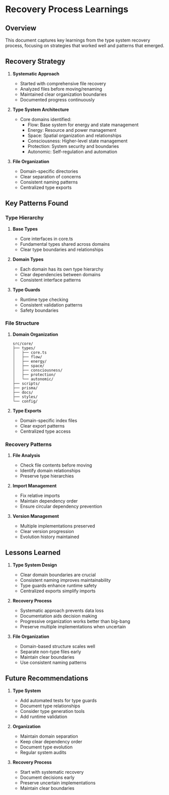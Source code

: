 # Recovery Process Learnings

## Overview
This document captures key learnings from the type system recovery process, focusing on strategies that worked well and patterns that emerged.

## Recovery Strategy
1. **Systematic Approach**
   - Started with comprehensive file recovery
   - Analyzed files before moving/renaming
   - Maintained clear organization boundaries
   - Documented progress continuously

2. **Type System Architecture**
   - Core domains identified:
     - Flow: Base system for energy and state management
     - Energy: Resource and power management
     - Space: Spatial organization and relationships
     - Consciousness: Higher-level state management
     - Protection: System security and boundaries
     - Autonomic: Self-regulation and automation

3. **File Organization**
   - Domain-specific directories
   - Clear separation of concerns
   - Consistent naming patterns
   - Centralized type exports

## Key Patterns Found

### Type Hierarchy
1. **Base Types**
   - Core interfaces in core.ts
   - Fundamental types shared across domains
   - Clear type boundaries and relationships

2. **Domain Types**
   - Each domain has its own type hierarchy
   - Clear dependencies between domains
   - Consistent interface patterns

3. **Type Guards**
   - Runtime type checking
   - Consistent validation patterns
   - Safety boundaries

### File Structure
1. **Domain Organization**
   ```
   src/core/
   ├── types/
   │   ├── core.ts
   │   ├── flow/
   │   ├── energy/
   │   ├── space/
   │   ├── consciousness/
   │   ├── protection/
   │   └── autonomic/
   ├── scripts/
   ├── prisma/
   ├── docs/
   ├── styles/
   └── config/
   ```

2. **Type Exports**
   - Domain-specific index files
   - Clear export patterns
   - Centralized type access

### Recovery Patterns
1. **File Analysis**
   - Check file contents before moving
   - Identify domain relationships
   - Preserve type hierarchies

2. **Import Management**
   - Fix relative imports
   - Maintain dependency order
   - Ensure circular dependency prevention

3. **Version Management**
   - Multiple implementations preserved
   - Clear version progression
   - Evolution history maintained

## Lessons Learned

1. **Type System Design**
   - Clear domain boundaries are crucial
   - Consistent naming improves maintainability
   - Type guards enhance runtime safety
   - Centralized exports simplify imports

2. **Recovery Process**
   - Systematic approach prevents data loss
   - Documentation aids decision making
   - Progressive organization works better than big-bang
   - Preserve multiple implementations when uncertain

3. **File Organization**
   - Domain-based structure scales well
   - Separate non-type files early
   - Maintain clear boundaries
   - Use consistent naming patterns

## Future Recommendations

1. **Type System**
   - Add automated tests for type guards
   - Document type relationships
   - Consider type generation tools
   - Add runtime validation

2. **Organization**
   - Maintain domain separation
   - Keep clear dependency order
   - Document type evolution
   - Regular system audits

3. **Recovery Process**
   - Start with systematic recovery
   - Document decisions early
   - Preserve uncertain implementations
   - Maintain clear boundaries 